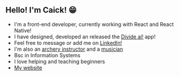 ## Hello! I'm Caick! 😁

- I'm a front-end developer, currently working with React and React Native!
- I have designed, developed an released the [Divide aí!](https://linktr.ee/divideai) app!
- Feel free to message or add me on [LinkedIn!](https://www.linkedin.com/in/caick-andrade/)
- I'm also an [archery instructor](https://www.instagram.com/olimpo.arquearia/) and a [musician](https://www.instagram.com/applerosebanda/)
- Bsc in Information Systems
- I love helping and teaching beginners
- [My website](https://caickdias.github.io/) 
